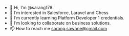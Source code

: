 - 👋 Hi, I’m @sarang178
- 👀 I’m interested in Salesforce, Laravel and Chess
- 🌱 I’m currently learning Platform Developer 1 credentials.
- 💞️ I’m looking to collaborate on business solutions.
- 📫 How to reach me sarang.sawane@gmail.com

<!---
sarang178/sarang178 is a ✨ special ✨ repository because its `README.md` (this file) appears on your GitHub profile.
You can click the Preview link to take a look at your changes.
--->
